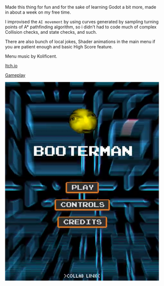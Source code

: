 Made this thing for fun and for the sake of learning Godot a bit more, made in about a week on my free time.

I improvised the `AI movement` by using curves generated by sampling turning points of A* pathfinding algorithm, so i didn't had to code much of complex Collision checks, and state checks, and such.

There are also bunch of local jokes, Shader animations in the main menu if you are patient enough and basic High Score feature.

Menu music by Kolificent.

[Itch.io](https://nagashizargames.itch.io/booter-man)

[Gameplay](https://www.youtube.com/watch?v=mdgSrKB_BYc)

![Buterbrodik](https://github.com/Zly-u/YTPMV_BooterMan/blob/master/preview.png)
